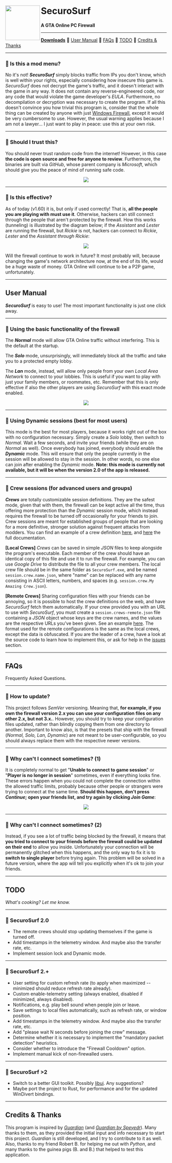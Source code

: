 <h1>
    <img src="md_images/logo.png" align="left" height="108">
    SecuroSurf
</h1>

<p><b>A GTA Online PC Firewall</b></p>

------------------------------------------------------------------------------------------------------------------------

[**Downloads**](./releases) 🔹
[User Manual](#user-manual) 🔹
[FAQs](#faqs) 🔹
[TODO](#todo) 🔹
[Credits & Thanks](#credits--thanks)

------------------------------------------------------------------------------------------------------------------------

### 🔹 Is this a mod menu?

No it's not! ___SecuroSurf___ simply blocks traffic from IPs you don't know, which is well within your rights,
especially considering how insecure this game is. _SecuroSurf_ does not decrypt the game's traffic, and it doesn't
interact with the game in any way. It does not contain any reverse-engineered code, nor any code that would violate the
game developer's _EULA_. Furthermore, no decompilation or decryption was necessary to create the program. If all this
doesn't convince you how trivial this program is, consider that the whole thing can be created by anyone with just
[Windows Firewall](https://en.wikipedia.org/wiki/Windows_Firewall), except it would be very cumbersome to use. However,
the usual warning applies because I am not a lawyer… I just want to play in peace: use this at your own risk.

------------------------------------------------------------------------------------------------------------------------

### 🔹 Should I trust this?

You should never trust random code from the internet! However, in this case __the code is open source and free for
anyone to review__. Furthermore, the binaries are built via _GitHub_, whose parent company is _Microsoft_, which should
give you the peace of mind of running safe code.

<p align="center"><img src="md_images/trust.png"></p>

------------------------------------------------------------------------------------------------------------------------

### 🔹 Is this effective?

As of today (v1.60) it is, but only if used correctly! That is, __all the people you are playing with must use it__.
Otherwise, hackers can still connect through the people that aren't protected by the firewall. How this works
(tunneling) is illustrated by the diagram below; if the _Assistant_ and _Lester_ are running the firewall, but _Rickie_
is not, hackers can connect to _Rickie_, _Lester_ and the _Assistant_ _through_ _Rickie_:  

<p align="center"><img src="md_images/tunneling_diagram.png"></p>

Will the firewall continue to work in future? It most probably will, because changing the game's network architecture
now, at the end of its life, would be a huge waste of money. GTA Online will continue to be a P2P game, unfortunately.

------------------------------------------------------------------------------------------------------------------------

## User Manual

___SecuroSurf___ is easy to use! The most important functionality is just one click away.

------------------------------------------------------------------------------------------------------------------------

### 🔹 Using the basic functionality of the firewall

The ___Normal___ mode will allow GTA Online traffic without interfering. This is the default at the startup.

The ___Solo___ mode, unsurprisingly, will immediately block all the traffic and take you to a protected empty lobby.

The ___Lan___ mode, instead, will allow only people from your own _Local Area Network_ to connect to your lobbies. This
is useful if you want to play with just your family members, or roommates, etc. Remember that this is only effective if
also the other players are using _SecuroSurf_ with this exact mode enabled.

<p align="center"><img src="md_images/main_options.png"></p>

------------------------------------------------------------------------------------------------------------------------

### 🔹 Using Dynamic sessions (best for most users)

This mode is the best for most players, because it works right out of the box with no configuration necessary. Simply
create a _Solo_ lobby, then switch to _Normal_. Wait a few seconds, and invite your friends (while they are on _Normal_
as well). Once everybody has joined, everybody should enable the ___Dynamic___ mode. This will ensure that only the
people currently in the session will be allowed to stay in the session. In other words, no one else can join after
enabling the _Dynamic_ mode. **Note: this mode is currently not available, but it will be when the version 2.0 of the
app is released.**

------------------------------------------------------------------------------------------------------------------------

### 🔹 Crew sessions (for advanced users and groups)

___Crews___ are totally customizable session definitions. They are the safest mode, given that with them, the firewall
can be kept active all the time, thus offering more protection than the _Dynamic_ session mode, which instead requires
the firewall to be turned off occasionally for your friends to join. Crew sessions are meant for established groups of
people that are looking for a more definitive, stronger solution against frequent attacks from modders. You can find an
example of a crew definition [here](session.crew.Example%20Crew.json_EXAMPLE), and
[here](session_configuration_json_schema.md) the full documentation.

__[Local Crews]__ _Crews_ can be saved in simple _JSON_ files to keep alongside the program's executable. Each member of
the crew should have an identical copy of this file and use it to run the firewall. For example, you can use _Google
Drive_ to distribute the file to all your crew members. The local crew file should be in the same folder as
`SecuroSurf.exe`, and be named `session.crew.name.json`, where "name" can be replaced with any name consisting in ASCII
letters, numbers, and spaces (e.g. `session.crew.My Amazing Crew.json`).

__[Remote Crews]__ Sharing configuration files with your friends can be annoying, so it is possible to host the crew
definitions on the web, and have _SecuroSurf_ fetch them automatically. If your crew provided you with an URL to use 
with _SecuroSurf_, you must create a `session.crews-remote.json` file containing a _JSON_ object whose keys are the crew
names, and the values are the respective URLs you've been given. See an example [here](
session.crews-remote.json_EXAMPLE). The format used for the remote configurations is the same as the local crews, except
the data is obfuscated. If you are the leader of a crew, have a look at the source code to learn how to implement this,
or ask for help in the [issues](./issues) section. 

------------------------------------------------------------------------------------------------------------------------

## FAQs

Frequently Asked Questions.

------------------------------------------------------------------------------------------------------------------------

### 🔹 How to update?

This project follows _SemVer_ versioning. Meaning that, __for example, if you own the firewall version 2.x you can
use your configuration files on any other 2.x, but not 3.x.__. However, you should try to keep your configuration files
updated, rather than blindly copying them from one directory to another. Important to know also, is that the presets
that ship with the firewall (_Normal, Solo, Lan, Dynamic_) are not meant to be user-configurable, so you should always
replace them with the respective newer versions.

------------------------------------------------------------------------------------------------------------------------

### 🔹 Why can't I connect sometimes? (1) 

It is completely normal to get "__Unable to connect to game session__" or "__Player is no longer in session__"
sometimes, even if everything looks fine. These errors happen when you could not complete the connection within the
allowed traffic limits, probably because other people or strangers were trying to connect at the same time. __Should
this happen, don't press _Continue_; open your friends list, and try again by clicking _Join Game___:

<p align="center"><img src="md_images/player_no_longer_in_session_fix.gif"></p>

------------------------------------------------------------------------------------------------------------------------

### 🔹 Why can't I connect sometimes? (2) 

Instead, if you see a lot of traffic being blocked by the firewall, it means that __you tried to connect to your
friends before the firewall could be updated on their end__ to allow you inside. Unfortunately your connection will be
permanently glitched when this happens, and the only way to fix it is to __switch to single player__ before trying
again. This problem will be solved in a future version, where the app will tell you explicitly when it's ok to join your
friends.

------------------------------------------------------------------------------------------------------------------------

## TODO

_What's cooking? Let me know._

------------------------------------------------------------------------------------------------------------------------

### 🔹 SecuroSurf 2.0

- The remote crews should stop updating themselves if the game is turned off.
- Add timestamps in the telemetry window. And maybe also the transfer rate, etc.
- Implement session lock and Dynamic mode.

------------------------------------------------------------------------------------------------------------------------

### 🔹 SecuroSurf 2.+

- User setting for custom refresh rate (to apply when maximized -- minimized should reduce refresh rate already).
- Custom enable-telemetry setting (always enabled, disabled if minimized, always disabled).
- Notifications, e.g. play bell sound when people join or leave.
- Save settings to local files automatically, such as refresh rate, or window position.
- Add timestamps in the telemetry window. And maybe also the transfer rate, etc.
- Add "please wait N seconds before joining the crew" message.
- Determine whether it is necessary to implement the "mandatory packet detection" heuristics.
- Consider whether to introduce the "Firewall Cooldown" option.
- Implement manual kick of non-firewalled users. 

------------------------------------------------------------------------------------------------------------------------

### 🔹 SecuroSurf >2

- Switch to a better GUI toolkit. Possibly [libui](https://github.com/libui-ng/libui-ng). Any suggestions?
- Maybe port the project to Rust, for performance and for the updated WinDivert bindings.

------------------------------------------------------------------------------------------------------------------------

## Credits & Thanks

This program is inspired by [_Guardian_](https://gitlab.com/digitalarc/guardian) (and [_Guardian by
Speyedr_](https://gitlab.com/Speyedr/guardian-fastload-fix)). Many thanks to them, as they provided the initial input
and info necessary to start this project. _Guardian_ is still developed, and I try to contribute to it as well. Also,
thanks to my friend Robert B. for helping me out with _Python_, and many thanks to the guinea pigs (B. and B.) that
helped to test this application.
